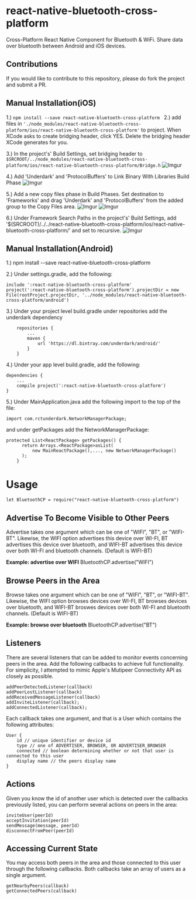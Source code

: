 # react-native-bluetooth-cross-platform
Cross-Platform React Native Component for Bluetooth &amp; WiFi. Share data over bluetooth between Android and iOS devices.

## Contributions
If you would like to contribute to this repository, please do fork the project and submit a PR.

## Manual Installation(iOS)
1.) `npm install --save react-native-bluetooth-cross-platform`  
2.) add files in `'./node_modules/react-native-bluetooth-cross-platform/ios/react-native-bluetooth-cross-platform'` to project. When XCode asks to create bridging header, click YES. Delete the bridging header XCode generates for you.

3.) In the project's' Build Settings, set bridging header to `$SRCROOT/../node_modules/react-native-bluetooth-cross-platform/ios/react-native-bluetooth-cross-platform/Bridge.h`
![Imgur](http://i.imgur.com/h2DohGp.png)

4.) Add 'Underdark' and 'ProtocolBuffers' to Link Binary With Libraries Build Phase
![Imgur](http://i.imgur.com/VgiOG2F.png)

5.) Add a new copy files phase in Build Phases. Set destination to 'Frameworks' and drag 'Underdark' and 'ProtocolBuffers' from the added group to the Copy Files area.
![Imgur](http://i.imgur.com/hRDFFrX.png)
![Imgur](http://i.imgur.com/Eu4wA0s.png)

6.) Under Framework Search Paths in the project's' Build Settings, add '$(SRCROOT)/../../react-native-bluetooth-cross-platform/ios/react-native-bluetooth-cross-platform/' and set to recursive.
![Imgur](http://i.imgur.com/gTmAojX.png)

## Manual Installation(Android)
1.) npm install --save react-native-bluetooth-cross-platform

2.) Under settings.gradle, add the following:
```
include ':react-native-bluetooth-cross-platform'
project(':react-native-bluetooth-cross-platform').projectDir = new File(rootProject.projectDir, '../node_modules/react-native-bluetooth-cross-platform/android')
```

3.) Under your project level build.gradle under repositories add the underdark dependency
```
    repositories {
		...
        maven {
            url 'https://dl.bintray.com/underdark/android/'
        }
    }
```

4.) Under your app level build.gradle, add the following: 
```
dependencies {
    ...
    compile project(':react-native-bluetooth-cross-platform')
}
```

5.) Under MainApplication.java add the following import to the top of the file:
```
import com.rctunderdark.NetworkManagerPackage;
```
and under getPackages add the NetworkManagerPackage:
```
protected List<ReactPackage> getPackages() {
      return Arrays.<ReactPackage>asList(
          new MainReactPackage(),..., new NetworkManagerPackage()
      );
    }
```

# Usage
```
let BluetoothCP = require("react-native-bluetooth-cross-platform")
```
## Advertise To Become Visible to Other Peers
Advertise takes one argument which can be one of "WIFI", "BT", or "WIFI-BT". Likewise, the WIFI option advertises this device over WI-FI, BT advertises this device over bluetooth, and WIFI-BT advertises this device over both WI-FI and bluetooth channels. (Default is WIFI-BT)

**Example: advertise over WIFI**
BluetoothCP.advertise("WIFI")

## Browse Peers in the Area
Browse takes one argument which can be one of "WIFI", "BT", or "WIFI-BT". Likewise, the WIFI option browses devices over WI-FI, BT browses devices over bluetooth, and WIFI-BT broswes devices over both WI-FI and bluetooth channels. (Default is WIFI-BT)

**Example: browse over bluetooth**
BluetoothCP.advertise("BT")

## Listeners
There are several listeners that can be added to monitor events concerning peers in the area. Add the following callbacks to achieve full functionality. For simplicity, I attempted to mimic Apple's Mutipeer Connectivity API as closely as possible.
```
addPeerDetectedListener(callback)
addPeerLostListener(callback)
addReceivedMessageListener(callback)
addInviteListener(callback);
addConnectedListener(callback);
```
Each callback takes one argument, and that is a User which contains the following attributes:
```
User {
	id // unique identifier or device id
    type // one of ADVERTISER, BROWSER, OR ADVERTISER_BROWSER
    connected // boolean determining whether or not that user is connected to this user
    display name // the peers display name
}
```
## Actions
Given you know the id of another user which is detected over the callbacks previously listed, you can perform several actions on peers in the area:
```
inviteUser(peerId)
acceptInvitation(peerId)
sendMessage(message, peerId)
disconnectFromPeer(peerId)
 ```
## Accessing Current State
You may access both peers in the area and those connected to this user through the following callbacks. Both callbacks take an array of users as a single argument.
```
getNearbyPeers(callback)
getConnectedPeers(callback)
```
